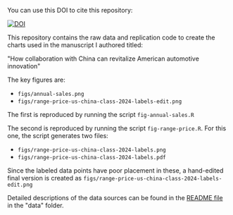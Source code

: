 
You can use this DOI to cite this repository:

[![DOI](https://zenodo.org/badge/DOI/10.5281/zenodo.16878932.svg)](https://doi.org/10.5281/zenodo.16878932)

This repository contains the raw data and replication code to create the charts used in the manuscript I authored titled:

"How collaboration with China can revitalize American automotive innovation"

The key figures are:

- `figs/annual-sales.png`
- `figs/range-price-us-china-class-2024-labels-edit.png`

The first is reproduced by running the script `fig-annual-sales.R`

The second is reproduced by running the script `fig-range-price.R`. For this one, the script generates two files:

- `figs/range-price-us-china-class-2024-labels.png`
- `figs/range-price-us-china-class-2024-labels.pdf`

Since the labeled data points have poor placement in these, a hand-edited final version is created as `figs/range-price-us-china-class-2024-labels-edit.png`

Detailed descriptions of the data sources can be found in the [README file](https://github.com/jhelvy/us-china-pev-policy-2025/blob/main/data/README.md) in the "data" folder.